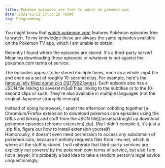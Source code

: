 ```yaml
---
title: Pokémon episodes are free to watch on pokemon.com
date: 2021-02-22 17:53:25 -0800
tag: Programming
---
```

You might know that [watch.pokemon.com](https://watch.pokemon.com) features Pokémon episodes free to watch. To my knowledge these are always the same episodes available on the Pokémon TV app, which I am unable to obtain.

Recently I found where the episodes are stored. It's a third-party server! Meaning downloading these episodes or whatever is not against the pokemon.com terms of service.

The episodes appear to be stored multiple times, once as a whole .mp4 file and once as a set of roughly 10-second clips.
For example, here's the [famous jelly filled donut clip (1077992 bytes)](http://s2.content.video.llnw.net/smedia/4953336d7f544f678a12270b176ea386/Tg/Ab1XJBz96rSq8VYgXILuY99TmePPow7H4Ee9cX45s/pok_tv_s0124_2398-master-en.mpegts/playlist20.ts).
Each episode also has a JSON file linking to several m3u8 files linking to the subtitles or to the 10-second clips or such. They're also available in multiple languages (not the original Japanese strangely enough)

Instead of doing homework, I spent the afternoon cobbling together [a Chromium/Firefox extension to download pokemon.com episodes using the URLs and linking and stuff from the JSON file](/assets/straight up download pokemon episodes (chrome extension).zip). (No I didn't compile it, it's just a .zip file, figure out how to install extension yourself)  
Humorously, it doesn't even need permission to access any subdomain of pokemon.com, because it entirely requests files from llnw.net, which is where all the stuff is stored. I will reiterate that third-party services are explicitly *not covered* by the pokemon.com terms of service, but also I am not a lawyer, it's probably a bad idea to take a random person's legal advice unquestioningly.
